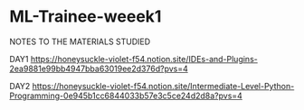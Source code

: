# ML-Trainee-weeek1

NOTES TO THE MATERIALS STUDIED

DAY1
https://honeysuckle-violet-f54.notion.site/IDEs-and-Plugins-2ea9881e99bb4947bba63019ee2d376d?pvs=4

DAY2
https://honeysuckle-violet-f54.notion.site/Intermediate-Level-Python-Programming-0e945b1cc6844033b57e3c5ce24d2d8a?pvs=4